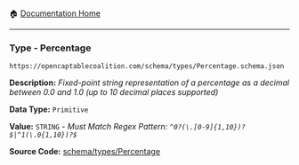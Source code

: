 :house: [Documentation Home](/README.md)

---

### Type - Percentage

`https://opencaptablecoalition.com/schema/types/Percentage.schema.json`

**Description:** _Fixed-point string representation of a percentage as a decimal between 0.0 and 1.0 (up to 10 decimal places supported)_

**Data Type:** `Primitive`

**Value:** `STRING` - _Must Match Regex Pattern: `^0?(\.[0-9]{1,10})?$|^1(\.0{1,10})?$`_

**Source Code:** [schema/types/Percentage](/schema/types/Percentage.schema.json)

